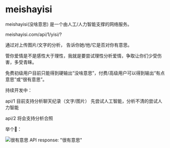 # meishayisi
meishayisi(没啥意思) 是一个由人工/人力智能支撑的网络服务。

meishayisi.com/api/1/yisi/?

通过对上传图片/文字的分析，
告诉你她/他/它是否对你有意思。

管你爱情是不是感性大于理性，我就是要尝试理性分析爱情，争取让你们少受伤害，多受青睐。

免费初级用户目前只能得到硬输出“没啥意思”，付费/高级用户可以得到输出“有点意思”或“很有意思”。

持续开发中：

api/1 目前支持分析聊天纪录（文字/图片）
先尝试人工智能，分析不清的尝试人力智能

api/2 将会支持分析合照


举个🌰：

![很有意思](https://i2.kknews.cc/large/f7c00043d9b380d5615)
API response: "很有意思"
